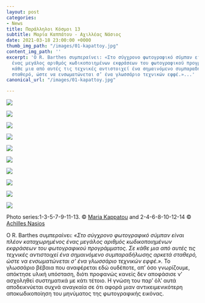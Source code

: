 ```yaml
---
layout: post
categories:
- News
title: Παράλληλοι Κόσμοι 13
subtitle: Μαρία Καππάτου - Αχιλλέας Νάσιος
date: 2021-03-18 23:00:00 +0000
thumb_img_path: "/images/01-kapattoy.jpg"
content_img_path: ''
excerpt: 'Ο R. Barthes συμπεραίνει: «Στο σύγχρονο φωτογραφικό σύμπαν είναι πλέον καταχωρημένος
  ένας μεγάλος αριθμός κωδικοποιημένων εκφράσεων του φωτογραφικού προγράμματος. Σε
  κάθε μια από αυτές τις τεχνικές αντιστοιχεί ένα σημαινόμενο συμπαραδήλωσης αρκετά
  σταθερό, ώστε να ενσωματώνεται σ’ ένα γλωσσάριο τεχνικών εφφέ.»...'
canonical_url: "/images/01-kapattoy.jpg"

---
```

![](/images/01-kapattoy.jpg)

![](/images/02_mg_6877.jpg)

![](/images/03-158629020_1336454630061372_5491385319135805661_n.jpg)

![](/images/04_mg_2527.jpg)

![](/images/05-159028652_1443530759323464_3781406398332539283_n.jpeg)

![](/images/06_mg_3291.jpg)

![](/images/07-159374364_814035015862016_1689625290600962015_n.jpeg)

![](/images/08_mg_3052.jpg)

![](/images/09-160277741_1331831553839825_8543839768849432941_n.jpeg)

![](/images/10_mg_2275.jpg)

Photo series:1-3-5-7-9-11-13. © <a href="https://www.flickr.com/photos/mariakappatou/" target="blank">Maria Kappatou</a> and  2-4-6-8-10-12-14 © <a href="https://anikon.org/" target="blank">Achilles Nasios</a>

Ο R. Barthes συμπεραίνει: _«Στο σύγχρονο φωτογραφικό σύμπαν είναι πλέον καταχωρημένος ένας μεγάλος αριθμός κωδικοποιημένων εκφράσεων του φωτογραφικού προγράμματος. Σε κάθε μια από αυτές τις τεχνικές αντιστοιχεί ένα σημαινόμενο συμπαραδήλωσης αρκετά σταθερό, ώστε να ενσωματώνεται σ’ ένα γλωσσάριο τεχνικών εφφέ.»._ Το γλωσσάριο βέβαια που αναφέρεται εδώ ουδέποτε, απ’ όσο γνωρίζουμε, απόκτησε υλική υπόσταση, διότι προφανώς κανείς δεν αποφάσισε ν’ ασχοληθεί συστηματικά με κάτι τέτοιο. Η γνώση του παρ’ όλ’ αυτά αποδεικνύεται συχνά αναγκαία σε ότι αφορά μιαν αντικειμενικότερη αποκωδικοποίηση του μηνύματος της φωτογραφικής εικόνας.